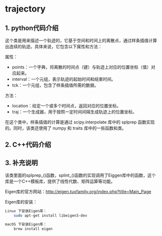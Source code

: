 # trajectory

## 1. python代码介绍

这个类是用来描述一个轨迹的，它基于空间和时间上的离散点，通过样条插值计算出连续的轨迹。具体来说，它包含以下属性和方法：

属性：

- points：一个字典，将离散的时间点（键）与轨迹上对应的位置坐标（值）对应起来。
- interval：一个元组，表示轨迹的起始时间和结束时间。
- tck：一个元组，包含了样条插值所需的数据。

方法：

- location：给定一个或多个时间点，返回对应的位置坐标。
- traj：一个生成器，用于按照一定时间间隔生成轨迹上的位置坐标。

在这个类中，样条插值的计算是通过 scipy.interpolate 库中的 splprep 函数实现的。同时，该类还使用了 numpy 和 traits 库中的一些函数和类。


## 2. C++代码介绍

## 3. 补充说明

该类里面的splprep_()函数，splint_()函数的实现调用了Eiggen库中的函数，这个库是一个C++模板库，提供了线性代数、矩阵运算等功能。

Eigen库的官方网站：http://eigen.tuxfamily.org/index.php?title=Main_Page

Eigen库的安装：
    
```bash
Linux 下安装Eigen库：
    sudo apt-get install libeigen3-dev

macOS 下安装Eigen库：
    brew install eigen
```
